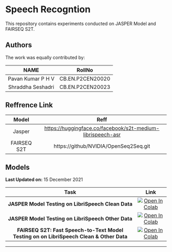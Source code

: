 
# Speech Recogntion

This repository contains experiments conducted on JASPER Model and FAIRSEQ S2T.

## Authors
The work was equally contributed by:

|        NAME       |      RollNo      |
|:-----------------:|:----------------:|
| Pavan Kumar P H V | CB.EN.P2CEN20020 |
| Shraddha Seshadri | CB.EN.P2CEN20023 |

## Reffrence Link

|       Model       |                  Reff                                     |
|:-----------------:|:---------------------------------------------------------:|
| Jasper            |https://huggingface.co/facebook/s2t-medium-librispeech-asr |
| FAIRSEQ S2T       | https://github/NVIDIA/OpenSeq2Seq.git                     |


## Models

**Last Updated on:** 15 December 2021

| Task | Link |
|:--------------------------------------------------:|:--------------------------------------------------------------------------:|
|**JASPER Model Testing on LibriSpeech Clean Data**  | [![Open In Colab](https://colab.research.google.com/assets/colab-badge.svg)](https://drive.google.com/file/d/1zU3Cja1abmD54CTluirBnr5I5Sl8GYPx/view?usp=sharing)
|**JASPER Model Testing on LibriSpeech Other Data**  |[![Open In Colab](https://colab.research.google.com/assets/colab-badge.svg)](https://drive.google.com/file/d/12SjJRzRrqsP10dI5jmWtcL8l-BZQfOXG/view?usp=sharing)  
|**FAIRSEQ S2T: Fast Speech-to-Text Model Testing on on LibriSpeech Clean & Other Data**  |[![Open In Colab](https://colab.research.google.com/assets/colab-badge.svg)](https://drive.google.com/file/d/1kQH1dEgUOTRvgJr75waOas6pSqmIfEIy/view?usp=sharing)
-------
